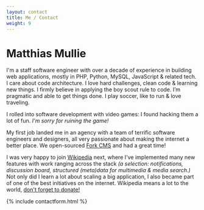 ```yaml
---
layout: contact
title: Me / Contact
weight: 9
---
```


# Matthias Mullie

I'm a staff software engineer with over a decade of experience in building web
applications, mostly in PHP, Python, MySQL, JavaScript & related tech.
I care about code architecture.
I love hard challenges, clean code & learning new things.
I firmly believe in applying the boy scout rule to code.
I’m pragmatic and able to get things done.
I play soccer, like to run & love traveling.

I rolled into software development with video games: I found hacking them a lot
of fun. *I'm sorry for ruining the game!*

My first job landed me in an agency with a team of terrific software engineers
and designers, all very passionate about making the internet a better place.
We open-sourced [Fork CMS](https://www.fork-cms.com/) and had a great time!

I was very happy to join [Wikipedia](https://www.wikipedia.org/) next, where I've
implemented many new features with work ranging across the stack *(a selection:
notifications, discussion board, structured (meta)data for multimedia & media search.)*
Not only did I learn a lot about scaling a big application, I also became part
of one of the best initiatives on the internet.
Wikipedia means a lot to the world, [don't forget to donate!](https://donate.wikimedia.org/)

{% include contactform.html %}
